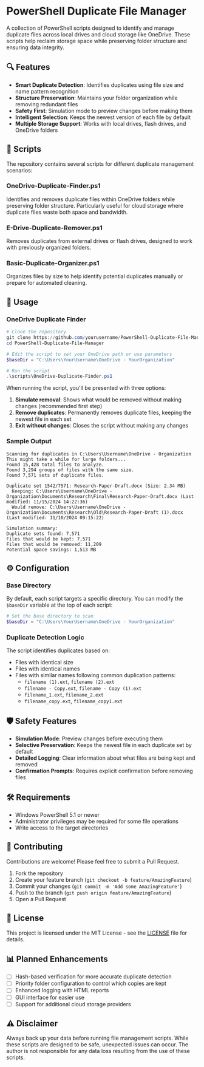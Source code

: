 # PowerShell Duplicate File Manager

A collection of PowerShell scripts designed to identify and manage duplicate files across local drives and cloud storage like OneDrive. These scripts help reclaim storage space while preserving folder structure and ensuring data integrity.

## 🔍 Features

- **Smart Duplicate Detection**: Identifies duplicates using file size and name pattern recognition
- **Structure Preservation**: Maintains your folder organization while removing redundant files
- **Safety First**: Simulation mode to preview changes before making them
- **Intelligent Selection**: Keeps the newest version of each file by default
- **Multiple Storage Support**: Works with local drives, flash drives, and OneDrive folders

## 📁 Scripts

The repository contains several scripts for different duplicate management scenarios:

### OneDrive-Duplicate-Finder.ps1

Identifies and removes duplicate files within OneDrive folders while preserving folder structure. Particularly useful for cloud storage where duplicate files waste both space and bandwidth.

### E-Drive-Duplicate-Remover.ps1

Removes duplicates from external drives or flash drives, designed to work with previously organized folders.

### Basic-Duplicate-Organizer.ps1

Organizes files by size to help identify potential duplicates manually or prepare for automated cleaning.

## 🚀 Usage

### OneDrive Duplicate Finder

```powershell
# Clone the repository
git clone https://github.com/yourusername/PowerShell-Duplicate-File-Manager.git
cd PowerShell-Duplicate-File-Manager

# Edit the script to set your OneDrive path or use parameters
$baseDir = "C:\Users\YourUsername\OneDrive - YourOrganization"

# Run the script
.\scripts\OneDrive-Duplicate-Finder.ps1
```

When running the script, you'll be presented with three options:
1. **Simulate removal**: Shows what would be removed without making changes (recommended first step)
2. **Remove duplicates**: Permanently removes duplicate files, keeping the newest file in each set
3. **Exit without changes**: Closes the script without making any changes

### Sample Output

```
Scanning for duplicates in C:\Users\Username\OneDrive - Organization
This might take a while for large folders...
Found 15,428 total files to analyze.
Found 3,294 groups of files with the same size.
Found 7,571 sets of duplicate files.

Duplicate set 1542/7571: Research-Paper-Draft.docx (Size: 2.34 MB)
  Keeping: C:\Users\Username\OneDrive - Organization\Documents\Research\Final\Research-Paper-Draft.docx (Last modified: 11/15/2024 14:22:36)
  Would remove: C:\Users\Username\OneDrive - Organization\Documents\Research\Old\Research-Paper-Draft (1).docx (Last modified: 11/10/2024 09:15:22)

Simulation summary:
Duplicate sets found: 7,571
Files that would be kept: 7,571
Files that would be removed: 11,209
Potential space savings: 1,513 MB
```

## ⚙️ Configuration

### Base Directory

By default, each script targets a specific directory. You can modify the `$baseDir` variable at the top of each script:

```powershell
# Set the base directory to scan
$baseDir = "C:\Users\YourUsername\OneDrive - YourOrganization"
```

### Duplicate Detection Logic

The script identifies duplicates based on:
- Files with identical size
- Files with identical names
- Files with similar names following common duplication patterns:
  - `filename (1).ext`, `filename (2).ext`
  - `filename - Copy.ext`, `filename - Copy (1).ext`
  - `filename_1.ext`, `filename_2.ext`
  - `filename_copy.ext`, `filename_copy1.ext`

## 🛡️ Safety Features

- **Simulation Mode**: Preview changes before executing them
- **Selective Preservation**: Keeps the newest file in each duplicate set by default
- **Detailed Logging**: Clear information about what files are being kept and removed
- **Confirmation Prompts**: Requires explicit confirmation before removing files

## 🛠️ Requirements

- Windows PowerShell 5.1 or newer
- Administrator privileges may be required for some file operations
- Write access to the target directories

## 🤝 Contributing

Contributions are welcome! Please feel free to submit a Pull Request.

1. Fork the repository
2. Create your feature branch (`git checkout -b feature/AmazingFeature`)
3. Commit your changes (`git commit -m 'Add some AmazingFeature'`)
4. Push to the branch (`git push origin feature/AmazingFeature`)
5. Open a Pull Request

## 📜 License

This project is licensed under the MIT License - see the [LICENSE](LICENSE) file for details.

## 📊 Planned Enhancements

- [ ] Hash-based verification for more accurate duplicate detection
- [ ] Priority folder configuration to control which copies are kept
- [ ] Enhanced logging with HTML reports
- [ ] GUI interface for easier use
- [ ] Support for additional cloud storage providers

## ⚠️ Disclaimer

Always back up your data before running file management scripts. While these scripts are designed to be safe, unexpected issues can occur. The author is not responsible for any data loss resulting from the use of these scripts.
